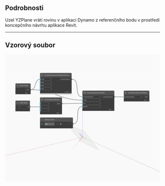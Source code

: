 ## Podrobnosti
Uzel YZPlane vrátí rovinu v aplikaci Dynamo z referenčního bodu v prostředí koncepčního návrhu aplikace Revit.
___
## Vzorový soubor

![YZPlane](./Autodesk.DesignScript.Geometry.CoordinateSystem.YZPlane_img.jpg)

